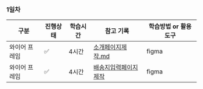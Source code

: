 ### 1일차

| 구분          | 진행상태           | 학습시간 | 참고 기록                                             | 학습방법 or 활용 도구 |
| ------------- | ------------------ | -------- | ----------------------------------------------------- | --------------------- |
| 와이어 프레임 | :white_check_mark: | 4시간    | [소개페이지제작.md](notes/소개페이지제작.md)          | figma                 |
| 와이어 프레임 | :white_check_mark: | 4시간    | [배송지입력페이지제작](notes/배송지입력페이지제작.md) | figma                 |

<br>


